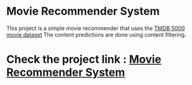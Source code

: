 # Movie Recommender System
This project is a simple  movie recommender that uses the [TMDB 5000 movie dataset](https://www.kaggle.com/tmdb/tmdb-movie-metadata/discussion)
The content predictions are done using content filtering.
# Check the project link : [Movie Recommender System](https://movie-recommender-mokaif.herokuapp.com/)
